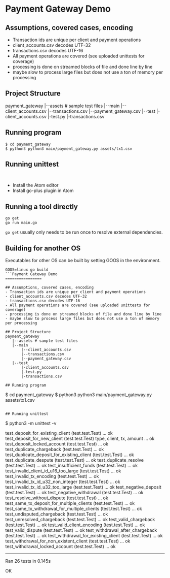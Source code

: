 Payment Gateway Demo
================

## Assumptions, covered cases, encoding
- Transaction ids are unique per client and payment operations
- client_accounts.csv decodes UTF-32
- transactions.csv decodes UTF-16
- All payment operations are covered (see uploaded unittests for coverage)
- processing is done on streamed blocks of file and done line by line
- maybe slow to process large files but does not use a ton of memory per processing

## Project Structure
payment_gateway
   |--assets # sample test files
   |--main
       |--client_accounts.csv
       |--transactions.csv
       |--payment_gateway.csv
   |--test
       |-client_accounts.csv
       |-test.py
       |-transactions.csv

## Running program
```
$ cd payment_gateway
$ python3 python3 main/payment_gateway.py assets/tx1.csv 
```

## Running unittest

```


```
- Install the Atom editor
- Install go-plus plugin in Atom

## Running a tool directly
```
go get
go run main.go
```

`go get` usually only needs to be run once to resolve external dependencies.

## Building for another OS

Executables for other OS can be built by setting GOOS in the environment.
```
GOOS=linux go build
```Payment Gateway Demo
================

## Assumptions, covered cases, encoding
- Transaction ids are unique per client and payment operations
- client_accounts.csv decodes UTF-32
- transactions.csv decodes UTF-16
- All payment operations are covered (see uploaded unittests for coverage)
- processing is done on streamed blocks of file and done line by line
- maybe slow to process large files but does not use a ton of memory per processing

## Project Structure
payment_gateway
   |--assets # sample test files
   |--main
       |--client_accounts.csv
       |--transactions.csv
       |--payment_gateway.csv
   |--test
       |-client_accounts.csv
       |-test.py
       |-transactions.csv

## Running program
```
$ cd payment_gateway
$ python3 python3 main/payment_gateway.py assets/tx1.csv 
```

## Running unittest

```

$ python3 -m unittest -v

test_deposit_for_existing_client (test.test.Test) ... ok
test_deposit_for_new_client (test.test.Test)
type,       client,     tx,      amount ... ok
test_deposit_locked_account (test.test.Test) ... ok
test_duplicate_chargeback (test.test.Test) ... ok
test_duplicate_deposit_for_existing_client (test.test.Test) ... ok
test_duplicate_despute (test.test.Test) ... ok
test_duplicate_resolve (test.test.Test) ... ok
test_insufficient_funds (test.test.Test) ... ok
test_invalid_client_id_u16_too_large (test.test.Test) ... ok
test_invalid_tx_encoding (test.test.Test) ... ok
test_invalid_tx_id_u32_non_integer (test.test.Test) ... ok
test_invalid_tx_id_u32_too_large (test.test.Test) ... ok
test_negative_deposit (test.test.Test) ... ok
test_negative_withdrawal (test.test.Test) ... ok
test_resolve_without_dispute (test.test.Test) ... ok
test_same_tx_deposit_for_multiple_clients (test.test.Test) ... ok
test_same_tx_withdrawal_for_multiple_clients (test.test.Test) ... ok
test_undisputed_chargeback (test.test.Test) ... ok
test_unresolved_chargeback (test.test.Test) ... ok
test_valid_chargeback (test.test.Test) ... ok
test_valid_client_encoding (test.test.Test) ... ok
test_valid_dispute (test.test.Test) ... ok
test_withdrawal_after_chargeback (test.test.Test) ... ok
test_withdrawal_for_existing_client (test.test.Test) ... ok
test_withdrawal_for_non_existent_client (test.test.Test) ... ok
test_withdrawal_locked_account (test.test.Test) ... ok

----------------------------------------------------------------------
Ran 26 tests in 0.145s

OK


```v